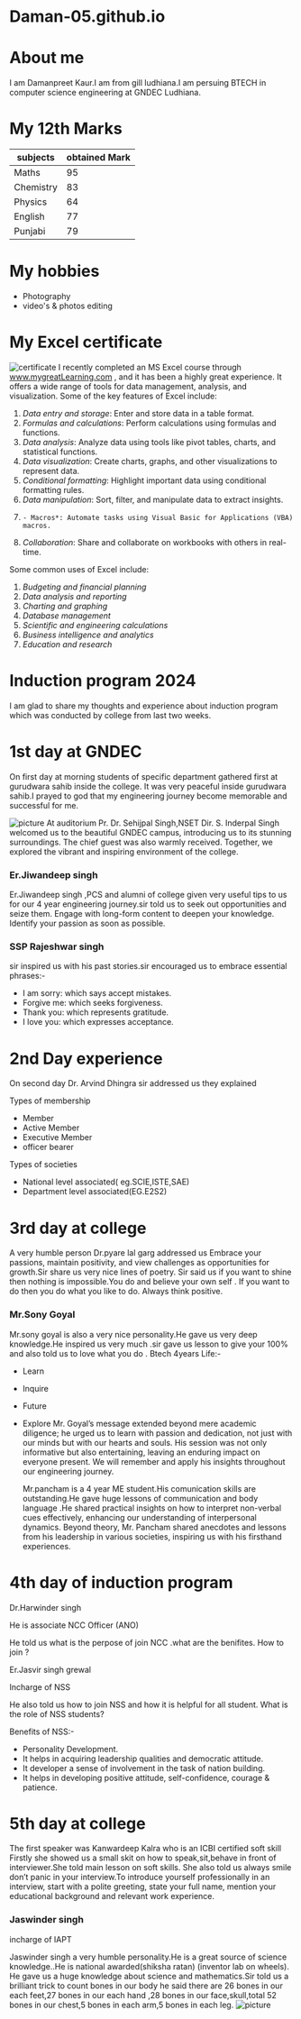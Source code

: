 # Daman-05.github.io

# About me


I am Damanpreet Kaur.I am from gill ludhiana.I am persuing BTECH in computer science engineering at GNDEC Ludhiana.

# My 12th Marks 

|subjects| obtained Mark|
|----------|----------|
|Maths| 95|
|Chemistry| 83|
Physics| 64|
|English| 77|
|Punjabi| 79|
# My hobbies 
- Photography 
- video's & photos editing 

# My Excel certificate 
![certificate](IMG_20240722_201933.jpg)
I recently completed an MS Excel course through www.mygreatLearning.com , and it has been a highly great experience. It offers a wide range of tools for data management, analysis, and visualization. Some of the key features of Excel include:

1. _Data entry and storage_: Enter and store data in a table format.
2. _Formulas and calculations_: Perform calculations using formulas and functions.
3. _Data analysis_: Analyze data using tools like pivot tables, charts, and statistical functions.
4. _Data visualization_: Create charts, graphs, and other visualizations to represent data.
5. _Conditional formatting_: Highlight important data using conditional formatting rules.
6. _Data manipulation_: Sort, filter, and manipulate data to extract insights.
7.     - Macros*: Automate tasks using Visual Basic for Applications (VBA) macros.
8. _Collaboration_: Share and collaborate on workbooks with others in real-time.

Some common uses of Excel include:

1. _Budgeting and financial planning_
2. _Data analysis and reporting_
3. _Charting and graphing_
4. _Database management_
5. _Scientific and engineering calculations_
6. _Business intelligence and analytics_
7. _Education and research_

# Induction program 2024

I am glad to share my thoughts and experience about induction program which was conducted by  college from last two weeks.

# 1st day at GNDEC 

On first day at morning students of specific department gathered first at gurudwara sahib inside the college. It was very peaceful inside gurudwara sahib.I prayed to god that my engineering journey become memorable and successful for me.

![picture](IMG-20240726-WA0014.jpg)
At auditorium Pr. Dr. Sehijpal Singh,NSET Dir. S. Inderpal Singh  welcomed us to the beautiful GNDEC campus, introducing us to its stunning surroundings. The chief guest was also warmly received. Together, we explored the vibrant and inspiring environment of the college.

### Er.Jiwandeep singh

Er.Jiwandeep singh ,PCS and alumni of college given very useful tips to us for our 4 year engineering journey.sir told us to seek out opportunities and seize them. Engage with long-form content to deepen your knowledge. Identify your passion as soon as possible.

### SSP Rajeshwar singh 

sir inspired us with his past stories.sir encouraged us to embrace essential phrases:-
- I am sorry: which says accept mistakes.
- Forgive me: which seeks forgiveness.
- Thank you: which represents gratitude.
- I love you: which expresses acceptance.

# 2nd  Day experience 

On second day Dr. Arvind Dhingra sir addressed us they explained

Types of membership

- Member 
- Active Member
- Executive Member
- officer bearer

  
Types of societies

- National level associated( eg.SCIE,ISTE,SAE)
- Department level associated(EG.E2S2)

# 3rd day at college 

A very humble person Dr.pyare lal garg addressed us Embrace your passions, maintain positivity, and view challenges as opportunities for growth.Sir share us very nice lines of poetry. Sir said us if you want to shine then nothing is impossible.You do and believe your own self . If you want to do then you do what you like to do. Always think positive.
### Mr.Sony Goyal 
Mr.sony goyal is also a very nice personality.He gave us very deep knowledge.He inspired us very much .sir gave us lesson to give your 100% and also told us to love what you do .
 Btech 4years Life:-
- Learn
- Inquire
- Future
- Explore
Mr. Goyal’s message extended beyond mere academic diligence; he urged us to learn with passion and dedication, not just with our minds but with our hearts and souls. His session was not only informative but also entertaining, leaving an enduring impact on everyone present. We will remember and apply his insights throughout our engineering journey.


  Mr.pancham is a 4 year ME student.His comunication skills are outstanding.He gave huge lessons of communication and body language .He shared practical insights on how to interpret non-verbal cues effectively, enhancing our understanding of interpersonal dynamics. Beyond theory, Mr. Pancham shared anecdotes and lessons from his leadership in various societies, inspiring us with his firsthand experiences. 
  
# 4th day of induction program 

Dr.Harwinder singh

He is associate NCC Officer (ANO)

He told us what is the perpose of join NCC .what are the benifites. How to join ?

Er.Jasvir singh grewal

Incharge of NSS

He also told us how to join NSS and how it is helpful for all student. What is the role of NSS students?

Benefits of NSS:-


- Personality Development.
- It helps in acquiring leadership qualities and democratic attitude.
- It developer a sense of involvement in the task of nation building.
- It helps in developing positive attitude, self-confidence, courage & patience.

# 5th day at college 

The first speaker was Kanwardeep Kalra who is an ICBI certified soft skill Firstly she showed us a small skit on how to speak,sit,behave in front of interviewer.She told main lesson on soft skills. She also told  us always smile don’t panic in your interview.To introduce yourself professionally in an interview, start with a polite greeting, state your full name, mention your educational background and relevant work experience.

### Jaswinder singh 
incharge of IAPT

Jaswinder singh a very humble personality.He is a great source of science knowledge..He is national awarded(shiksha ratan) (inventor lab on wheels). He gave us a huge knowledge about science and mathematics.Sir told us a brilliant trick to count bones in our body he said there are 26 bones in our each feet,27 bones in our each hand ,28 bones in our face,skull,total 52 bones in our chest,5 bones in each arm,5 bones in each leg.
![picture](IMG_20240727_203005.jpg)

